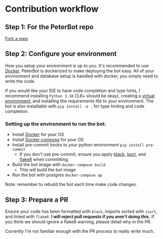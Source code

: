 # Contribution workflow

## Step 1: For the PeterBot repo

[Fork a repo](https://docs.github.com/en/get-started/quickstart/fork-a-repo)

## Step 2: Configure your environment

How you setup your environment is up to you. It's recommended to use [Docker](https://www.docker.com/). PeterBot is dockerized to make deploying the bot easy. All of your environment and database setup is handled with docker, you simply need to write the code.

If you would like your IDE to have code completion and type hints, I recommend installing `Python 3.10` (3.8+ should be okay), creating a [virtual environment](https://realpython.com/python-virtual-environments-a-primer/), and installing the requirements file to your environment. The bot is also installable with `pip install -e .` for type hinting and code completion.

### Setting up the environment to run the bot.

* Install [Docker](https://docs.docker.com/get-docker/) for your OS
* Install [Docker compose](https://docs.docker.com/compose/install/) for your OS
* Install pre-commit hooks to your python environment `pip install pre-commit`
  * If you don't use pre-commit, ensure you apply [black](https://github.com/psf/black), [isort](https://pycqa.github.io/isort/), and [flake8](https://flake8.pycqa.org/en/latest/) when committing.
* Build the bot image with `docker-compose build`
  * This will build the bot image
* Run the bot with postgres `docker-compose up`

Note: remember to rebuild the bot each time make code changes.

## Step 3: Prepare a PR

Ensure your code has been formatted with `black`, imports sorted with `isort`, and linted with `flake8`. **I will reject pull requests if you aren't doing this.**
If you think we should ignore a flake8 warning, please detail why in the PR.

Currently I'm not familiar enough with the PR process to really write much.